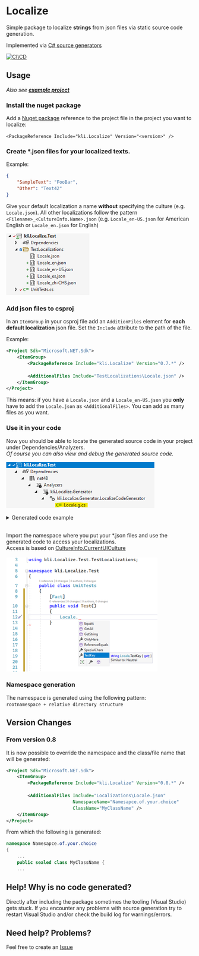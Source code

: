 ﻿# Localize

Simple package to localize **strings** from json files via static source code generation.

Implemented via [C# source generators](https://docs.microsoft.com/en-us/dotnet/csharp/roslyn-sdk/source-generators-overview)

[![CI\CD](https://github.com/kl1mm/localize/actions/workflows/dotnet.yml/badge.svg?branch=main)](https://github.com/kl1mm/localize/actions/workflows/dotnet.yml)

## Usage

_Also see [**example project**](https://github.com/kl1mm/localize/tree/develop/example/kli.Localize.Example)_

### Install the nuget package

Add a [Nuget package](https://www.nuget.org/packages/kli.Localize/) reference to the project file in the project you want to localize:<br>

`<PackageReference Include="kli.Localize" Version="<version>" />`

### Create \*.json files for your localized texts.

Example:

```json
{
    "SampleText": "FooBar",
    "Other": "Text42"
}
```

Give your default localization a name **without** specifying the culture (e.g. `Locale.json`). All other localizations follow the pattern `<Filename>_<CultureInfo.Name>.json` (e.g. `Locale_en-US.json` for American English or `Locale_en.json` for English)

![locale_files image][locale_files]

### Add json files to csproj

In an `ItemGroup` in your csproj file add an `AdditionFiles` element for **each default localization** json file. Set the `Include` attribute to the path of the file.

Example:

```xml
<Project Sdk="Microsoft.NET.Sdk">
    <ItemGroup>
        <PackageReference Include="kli.Localize" Version="0.7.*" />

        <AdditionalFiles Include="TestLocalizations\Locale.json" />
    </ItemGroup>
</Project>
```

This means: if you have a `Locale.json` and a `Locale_en-US.json` you **only** have to add the `Locale.json` as `<AdditionalFiles>`. You can add as many files as you want.

### Use it in your code

Now you should be able to locate the generated source code in your project under Dependencies/Analyzers.<br>
_Of course you can also view and debug the generated source code._<br>

![generated_1 image][generated_1]
<br>

<details>
  <summary>Generated code example</summary>

```csharp
//------------------------------------------------------------------------------
// <auto-generated>
//     This code was generated by kli.Localize.Generator.
//
//     Changes to this file may cause incorrect behavior and will be lost if
//     the code is regenerated.
// </auto-generated>
//------------------------------------------------------------------------------
namespace kli.Localize.Example.Localizations
{
    using System;
    using System.Globalization;
    using System.Collections.Generic;
    using Translations = System.Collections.Generic.Dictionary<string, string>;

    public sealed class Locale
    {
        private static readonly LocalizationProvider provider = new LocalizationProvider();
        public static IDictionary<string, string> GetAll(CultureInfo cultureInfo = null) => provider.GetValues(cultureInfo ?? CultureInfo.CurrentUICulture);
        public static string GetString(string key, CultureInfo cultureInfo = null) => provider.GetValue(key, cultureInfo ?? CultureInfo.CurrentUICulture);
        ///<summary>Similar to: Hallo Welt (German)</summary>
        public static string MyText => provider.GetValue(nameof(MyText), CultureInfo.CurrentUICulture);
        private class LocalizationProvider
        {
            delegate bool SelectorFunc<T>(Translations translations, out T arg);
            internal string GetValue(string key, CultureInfo cultureInfo)
            {
                bool ValueSelector(Translations translations, out string value)
                {
                    if (translations.TryGetValue(key, out value))
                        return true;
                    value = key;
                    return false;
                }

                return TraverseCultures<string>(cultureInfo, ValueSelector);
            }

            internal IDictionary<string, string> GetValues(CultureInfo cultureInfo)
            {
                bool ValueSelector(Translations translations, out Translations value)
                {
                    value = translations;
                    return true;
                }

                return TraverseCultures<Translations>(cultureInfo, ValueSelector);
            }

            private T TraverseCultures<T>(CultureInfo cultureInfo, SelectorFunc<T> selectorFunc)
            {
                if (resources.TryGetValue(cultureInfo, out Translations translations))
                {
                    if (selectorFunc(translations, out T result) || cultureInfo == CultureInfo.InvariantCulture)
                        return result;
                }

                return TraverseCultures<T>(cultureInfo.Parent, selectorFunc);
            }

            private static readonly Translations invariant = new()
            {{"MyText", "Hallo Welt (German)"}, };
            private static readonly Translations en = new()
            {{"MyText", "Hello World (English)"}, };
            private static readonly Dictionary<CultureInfo, Translations> resources = new()
            {{CultureInfo.InvariantCulture, invariant}, {new CultureInfo("en"), en}, };
        }
    }
}
```

</details>

<br>

Import the namespace where you put your \*.json files and use the generated code to access your localizations.<br>
Access is based on [CultureInfo.CurrentUICulture](https://docs.microsoft.com/en-us/dotnet/api/system.globalization.cultureinfo.currentuiculture)
<br><br>
![useit image][useit]

### Namespace generation

The namespace is generated using the following pattern:<br>
`rootnamespace + relative directory structure`
<br>

## Version Changes

### From version 0.8

It is now possible to override the namespace and the class/file name that will be generated:
```xml
<Project Sdk="Microsoft.NET.Sdk">
    <ItemGroup>
        <PackageReference Include="kli.Localize" Version="0.8.*" />

        <AdditionalFiles Include="Localizations\Locale.json" 
                         NamespaceName="Namesapce.of.your.choice"
                         ClassName="MyClassName" />
    </ItemGroup>
</Project>
```
From which the following is generated:
```csharp
namespace Namesapce.of.your.choice
{
    ...
    public sealed class MyClassName {
    ...
```

## Help! Why is no code generated?

Directly after including the package sometimes the tooling (Visual Studio) gets stuck. If you encounter any problems with source generation try to restart Visual Studio and/or check the build log for warnings/errors.

## Need help? Problems?

Feel free to create an [Issue](https://github.com/kl1mm/localize/issues)

[locale_files]: docs/locale_files.png
[generated_1]: docs/generated_1.png
[useit]: docs/useit.png
